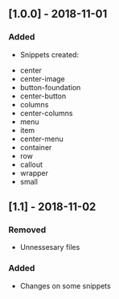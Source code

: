 ## [1.0.0] - 2018-11-01

### Added
- Snippets created:
 * center
 * center-image
 * button-foundation
 * center-button
 * columns
 * center-columns
 * menu
 * item
 * center-menu
 * container
 * row
 * callout
 * wrapper
 * small

## [1.1] - 2018-11-02

### Removed
 - Unnessesary files

### Added
 - Changes on some snippets